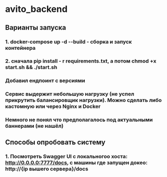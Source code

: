# avito_backend

## Варианты запуска
### 1. docker-compose up -d --build - сборка и запуск контейнера
### 2. сначала pip install - r requirements.txt, а потом chmod +x start.sh && ./start.sh

### Добавил ендпоинт с версиями
### Cервис выдержит небольшую нагрузку (не успел прикрутить балансировщик нагрузки). Можно сделать либо кастомную или через Nginx и Docker
### Немного не понял что предполагалось под актуальными баннерами (не нашёл)

## Способы опробовать систему
### 1. Посмотреть Swagger UI с локальногоо хоста: http://0.0.0.0:7777/docs, с машины где запущен докео: http://{ip вышего сервера}/docs